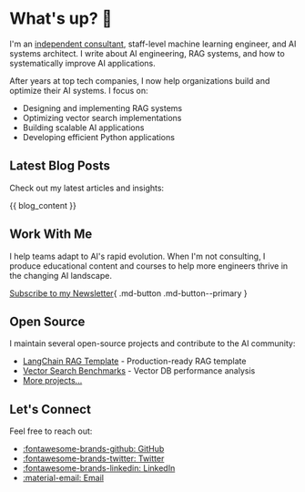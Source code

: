 # What's up? :wave:

I'm an [independent consultant](contact.md#work-with-me), staff-level machine learning engineer, and AI systems architect. I write about AI engineering, RAG systems, and how to systematically improve AI applications.

After years at top tech companies, I now help organizations build and optimize their AI systems. I focus on:

- Designing and implementing RAG systems
- Optimizing vector search implementations
- Building scalable AI applications
- Developing efficient Python applications

## Latest Blog Posts

Check out my latest articles and insights:

{{ blog_content }}

## Work With Me

I help teams adapt to AI's rapid evolution. When I'm not consulting, I produce educational content and courses to help more engineers thrive in the changing AI landscape.

[Subscribe to my Newsletter](#){ .md-button .md-button--primary }

## Open Source

I maintain several open-source projects and contribute to the AI community:

- [LangChain RAG Template](https://github.com/rachittshah/langchain-rag-template) - Production-ready RAG template
- [Vector Search Benchmarks](https://github.com/rachittshah/vector-search-benchmarks) - Vector DB performance analysis
- [More projects...](projects.md)

## Let's Connect

Feel free to reach out:

- [:fontawesome-brands-github: GitHub](https://github.com/rachittshah)
- [:fontawesome-brands-twitter: Twitter](https://twitter.com/rachittshah)
- [:fontawesome-brands-linkedin: LinkedIn](https://www.linkedin.com/in/rachittshah)
- [:material-email: Email](mailto:contact@rachittshah.com) 